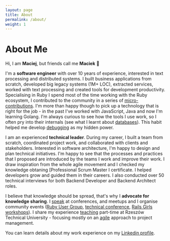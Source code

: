 ```yaml
---
layout: page
title: About
permalink: /about/
weight: 1
---
```


# **About Me**


Hi, I am **Maciej**, but friends call me **Maciek** :wave:

I'm a **software engineer** with over 10 years of experience, interested in text processing and distributed systems. I built business applications from scratch, developed big legacy systems (1M+ LOC), extracted services, worked with text processing and created tools for development productivity.
Specialising in Ruby I spend most of the time working with the Ruby ecosystem, I contributed to the community in a series of [micro-contributions](/open_source). I'm more than happy though to pick up a technology that is right for the job - in the past I've worked with JavaScript, Java and now I'm learning Golang. I'm always curious to see how the tools I use work, so I often pry into their internals (see what I learnt about [databases](/speaking/database_internals)). This habit helped me develop [debugging](/speaking/debug_like_scientists) as my hidden power.

I am an experienced **technical leader**. During my career, I built a team from scratch, coordinated project work, and collaborated with clients and stakeholders. Interested in software architecture, I'm happy to design and plan technical initiatives. I'm happy to see that the processes and practices that I proposed are introduced by the teams I work and improve their work. I draw inspiration from the whole agile movement and I checked my knowledge obtaning [Professional Scrum Master I certificate. I helped developers grow and guided them in their careers. I also conducted over 50 technical interviews for both Backend Developer and Backend Architect roles.

I believe that knowledge should be spread, that's why I **advocate for knowledge sharing**. I [speak](/speaking) at conferences, and meetups and I organise community events ([Ruby User Group](http://rrug.pl), [technical conference](https://craft-it.pl), [Rails Girls workshops](http://railsgirls.com/rzeszow)).
I share my experience [teaching](/teaching) part-time at Rzeszów Technical University - focusing mostly on an [agile](/writing#ReadingLists-Agile) approach to project management.

You can learn details about my work experience on my [Linkedin profile](https://www.linkedin.com/in/maciejrzasa/).
